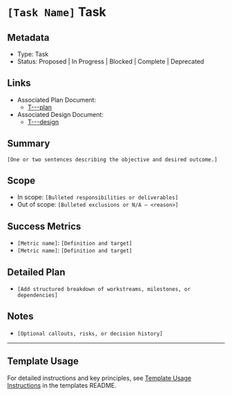# `[Task Name]` Task

## Metadata

- Type: Task
- Status: Proposed | In Progress | Blocked | Complete | Deprecated
  <!-- Proposed: Under discussion | In Progress: Actively working | Blocked: External dependency | Complete: Code complete | Deprecated: No longer applicable -->

## Links

- Associated Plan Document:
  - [T-<id>-<task>-plan](../tasks/T-<id>-<task>/plan.md)
- Associated Design Document:
  - [T-<id>-<task>-design](../tasks/T-<id>-<task>/design.md)

## Summary

`[One or two sentences describing the objective and desired outcome.]`

## Scope

- In scope: `[Bulleted responsibilities or deliverables]`
- Out of scope: `[Bulleted exclusions or N/A – <reason>]`

## Success Metrics

- `[Metric name]`: `[Definition and target]`
- `[Metric name]`: `[Definition and target]`

## Detailed Plan

- `[Add structured breakdown of workstreams, milestones, or dependencies]`

## Notes

- `[Optional callouts, risks, or decision history]`

---

## Template Usage

For detailed instructions and key principles, see [Template Usage Instructions](README.md#task-template-taskmd) in the templates README.
